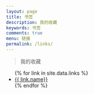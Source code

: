 ```yaml
---
layout: page
title: 书签
description: 我的收藏
keywords: 书签
comments: true
menu: 链接
permalink: /links/
---
```


> 我的收藏

<ul>
{% for link in site.data.links %}
  <li><a href="{{ link.url }}" target="_blank">{{ link.name}}</a></li>
{% endfor %}
</ul>

<!-- > 友情链接

<ul>
{% for link in site.data.links %}
  {% if link.src == 'www' %}
  <li><a href="{{ link.url }}" target="_blank">{{ link.name}}</a></li>
  {% endif %}
{% endfor %}
</ul> -->
